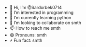 - 👋 Hi, I’m @Sardorbek0714
- 👀 I’m interested in programming
- 🌱 I’m currently learning python
- 💞️ I’m looking to collaborate on smth
- 📫 How to reach me smth
- 😄 Pronouns: smth
- ⚡ Fun fact: smth

<!---
Sardorbek0714/Sardorbek0714 is a ✨ special ✨ repository because its `README.md` (this file) appears on your GitHub profile.
You can click the Preview link to take a look at your changes.
--->
